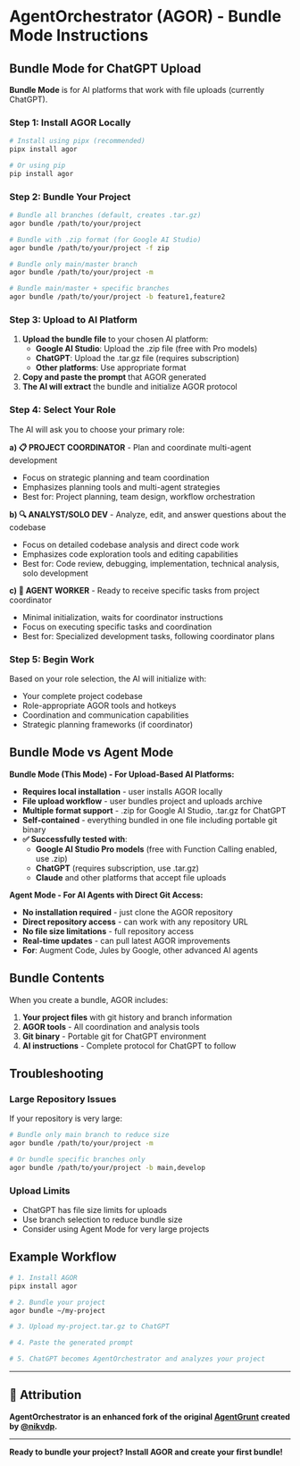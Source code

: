 # AgentOrchestrator (AGOR) - Bundle Mode Instructions

## Bundle Mode for ChatGPT Upload

**Bundle Mode** is for AI platforms that work with file uploads (currently ChatGPT).

### Step 1: Install AGOR Locally

```bash
# Install using pipx (recommended)
pipx install agor

# Or using pip
pip install agor
```

### Step 2: Bundle Your Project

```bash
# Bundle all branches (default, creates .tar.gz)
agor bundle /path/to/your/project

# Bundle with .zip format (for Google AI Studio)
agor bundle /path/to/your/project -f zip

# Bundle only main/master branch
agor bundle /path/to/your/project -m

# Bundle main/master + specific branches
agor bundle /path/to/your/project -b feature1,feature2
```

### Step 3: Upload to AI Platform

1. **Upload the bundle file** to your chosen AI platform:
   - **Google AI Studio**: Upload the .zip file (free with Pro models)
   - **ChatGPT**: Upload the .tar.gz file (requires subscription)
   - **Other platforms**: Use appropriate format
2. **Copy and paste the prompt** that AGOR generated
3. **The AI will extract** the bundle and initialize AGOR protocol

### Step 4: Select Your Role

The AI will ask you to choose your primary role:

**a) 📋 PROJECT COORDINATOR** - Plan and coordinate multi-agent development

- Focus on strategic planning and team coordination
- Emphasizes planning tools and multi-agent strategies
- Best for: Project planning, team design, workflow orchestration

**b) 🔍 ANALYST/SOLO DEV** - Analyze, edit, and answer questions about the codebase

- Focus on detailed codebase analysis and direct code work
- Emphasizes code exploration tools and editing capabilities
- Best for: Code review, debugging, implementation, technical analysis, solo development

**c) 🤖 AGENT WORKER** - Ready to receive specific tasks from project coordinator

- Minimal initialization, waits for coordinator instructions
- Focus on executing specific tasks and coordination
- Best for: Specialized development tasks, following coordinator plans

### Step 5: Begin Work

Based on your role selection, the AI will initialize with:

- Your complete project codebase
- Role-appropriate AGOR tools and hotkeys
- Coordination and communication capabilities
- Strategic planning frameworks (if coordinator)

## Bundle Mode vs Agent Mode

**Bundle Mode (This Mode) - For Upload-Based AI Platforms:**

- **Requires local installation** - user installs AGOR locally
- **File upload workflow** - user bundles project and uploads archive
- **Multiple format support** - .zip for Google AI Studio, .tar.gz for ChatGPT
- **Self-contained** - everything bundled in one file including portable git binary
- **✅ Successfully tested with**:
  - **Google AI Studio Pro models** (free with Function Calling enabled, use .zip)
  - **ChatGPT** (requires subscription, use .tar.gz)
  - **Claude** and other platforms that accept file uploads

**Agent Mode - For AI Agents with Direct Git Access:**

- **No installation required** - just clone the AGOR repository
- **Direct repository access** - can work with any repository URL
- **No file size limitations** - full repository access
- **Real-time updates** - can pull latest AGOR improvements
- **For**: Augment Code, Jules by Google, other advanced AI agents

## Bundle Contents

When you create a bundle, AGOR includes:

1. **Your project files** with git history and branch information
2. **AGOR tools** - All coordination and analysis tools
3. **Git binary** - Portable git for ChatGPT environment
4. **AI instructions** - Complete protocol for ChatGPT to follow

## Troubleshooting

### Large Repository Issues

If your repository is very large:

```bash
# Bundle only main branch to reduce size
agor bundle /path/to/your/project -m

# Or bundle specific branches only
agor bundle /path/to/your/project -b main,develop
```

### Upload Limits

- ChatGPT has file size limits for uploads
- Use branch selection to reduce bundle size
- Consider using Agent Mode for very large projects

## Example Workflow

```bash
# 1. Install AGOR
pipx install agor

# 2. Bundle your project
agor bundle ~/my-project

# 3. Upload my-project.tar.gz to ChatGPT

# 4. Paste the generated prompt

# 5. ChatGPT becomes AgentOrchestrator and analyzes your project
```

---

## 🙏 Attribution

**AgentOrchestrator is an enhanced fork of the original [AgentGrunt](https://github.com/nikvdp/agentgrunt) created by [@nikvdp](https://github.com/nikvdp).**

---

**Ready to bundle your project? Install AGOR and create your first bundle!**
